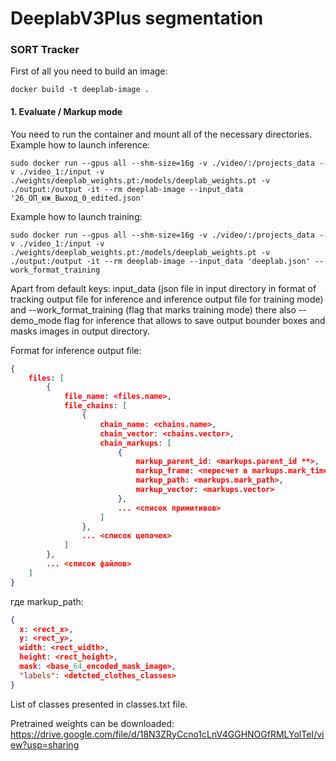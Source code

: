 # DeeplabV3Plus segmentation

### **SORT Tracker**

First of all you need to build an image:
```
docker build -t deeplab-image .
```

#### 1. Evaluate / Markup mode

You need to run the container and mount all of the necessary directories. Example how to launch inference:
```
sudo docker run --gpus all --shm-size=16g -v ./video/:/projects_data -v ./video_1:/input -v ./weights/deeplab_weights.pt:/models/deeplab_weights.pt -v ./output:/output -it --rm deeplab-image --input_data '26_ОП_юж_Выход_0_edited.json'
```
Example how to launch training:
```
sudo docker run --gpus all --shm-size=16g -v ./video/:/projects_data -v ./video_1:/input -v ./weights/deeplab_weights.pt:/models/deeplab_weights.pt -v ./output:/output -it --rm deeplab-image --input_data 'deeplab.json' --work_format_training
```

Apart from default keys: input_data (json file in input directory in format of tracking output file for inference
and inference output file for training mode) and --work_format_training (flag that marks training mode)
there also --demo_mode flag for inference that allows to save output bounder boxes and masks images in output
directory.

Format for inference output file:
```json
{
	files: [
		{
			file_name: <files.name>,
			file_chains: [
				{
					chain_name: <chains.name>,
					chain_vector: <chains.vector>,
					chain_markups: [
						{
							markup_parent_id: <markups.parent_id **>,
							markup_frame: <пересчет в markups.mark_time ***>,
							markup_path: <markups.mark_path>,
							markup_vector: <markups.vector>
						},
						... <список примитивов>
					]
				},
				... <список цепочек>
			]
		},
		... <список файлов>
	]
}
```
где markup_path:

```json
{
  x: <rect_x>,
  y: <rect_y>,
  width: <rect_width>,
  height: <rect_height>,
  mask: <base_64_encoded_mask_image>,
  "labels": <detcted_clothes_classes>
}
```
List of classes presented in classes.txt file.

Pretrained weights can be downloaded: https://drive.google.com/file/d/18N3ZRyCcno1cLnV4GGHNOGfRMLYolTeI/view?usp=sharing
    
